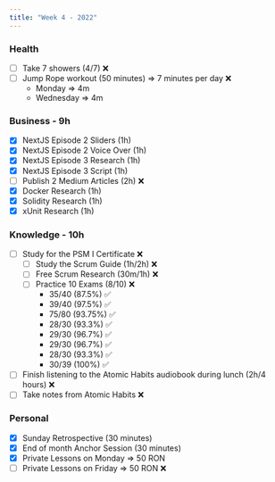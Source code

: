```yaml
---
title: "Week 4 - 2022"
---
```

### Health
- [ ] Take 7 showers (4/7)  ❌
- [ ] Jump Rope workout (50 minutes) => 7 minutes per day ❌
	- Monday => 4m
	- Wednesday => 4m

### Business - 9h
- [x] NextJS Episode 2 Sliders (1h)
- [x] NextJS Episode 2 Voice Over (1h)
- [x] NextJS Episode 3 Research (1h)
- [x] NextJS Episode 3 Script (1h)
- [ ] Publish 2 Medium Articles (2h) ❌
- [x] Docker Research (1h)
- [x] Solidity Research (1h)
- [x] xUnit Research (1h)

### Knowledge - 10h
- [ ] Study for the PSM I Certificate ❌
	- [ ] Study the Scrum Guide (1h/2h) ❌
	- [ ] Free Scrum Research (30m/1h) ❌
	- [ ] Practice 10 Exams (8/10) ❌
		- 35/40 (87.5%) ✅
		- 39/40 (97.5%) ✅
		- 75/80 (93.75%) ✅
		- 28/30 (93.3%) ✅
		- 29/30 (96.7%) ✅
		- 29/30 (96.7%) ✅
		- 28/30 (93.3%) ✅
		- 30/39 (100%) ✅
- [ ] Finish listening to the Atomic Habits audiobook during lunch (2h/4 hours) ❌
- [ ] Take notes from Atomic Habits ❌

### Personal
- [x] Sunday Retrospective (30 minutes)
- [x] End of month Anchor Session (30 minutes)
- [x] Private Lessons on Monday => 50 RON
- [ ] Private Lessons on Friday => 50 RON ❌
